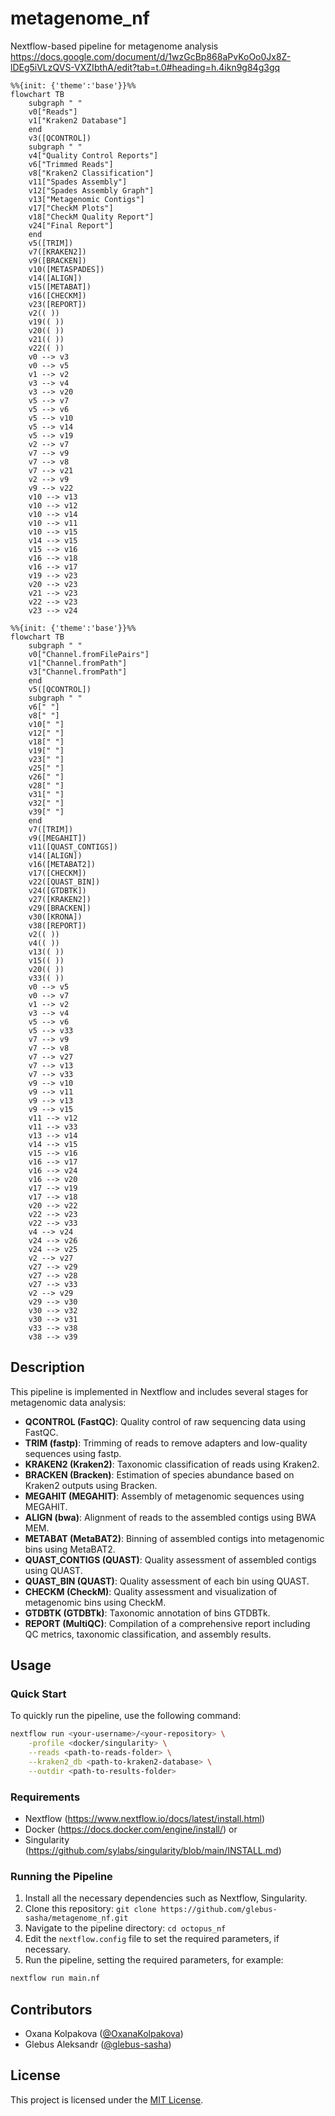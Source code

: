 # metagenome_nf
Nextflow-based pipeline for metagenome analysis
https://docs.google.com/document/d/1wzGcBp868aPvKoOo0Jx8Z-lDEg5iVLzQVS-VXZIbthA/edit?tab=t.0#heading=h.4ikn9g84g3gq

```mermaid
%%{init: {'theme':'base'}}%%
flowchart TB
    subgraph " "
    v0["Reads"]
    v1["Kraken2 Database"]
    end
    v3([QCONTROL])
    subgraph " "
    v4["Quality Control Reports"]
    v6["Trimmed Reads"]
    v8["Kraken2 Classification"]
    v11["Spades Assembly"]
    v12["Spades Assembly Graph"]
    v13["Metagenomic Contigs"]
    v17["CheckM Plots"]
    v18["CheckM Quality Report"]
    v24["Final Report"]
    end
    v5([TRIM])
    v7([KRAKEN2])
    v9([BRACKEN])
    v10([METASPADES])
    v14([ALIGN])
    v15([METABAT])
    v16([CHECKM])
    v23([REPORT])
    v2(( ))
    v19(( ))
    v20(( ))
    v21(( ))
    v22(( ))
    v0 --> v3
    v0 --> v5
    v1 --> v2
    v3 --> v4
    v3 --> v20
    v5 --> v7
    v5 --> v6
    v5 --> v10
    v5 --> v14
    v5 --> v19
    v2 --> v7
    v7 --> v9
    v7 --> v8
    v7 --> v21
    v2 --> v9
    v9 --> v22
    v10 --> v13
    v10 --> v12
    v10 --> v14
    v10 --> v11
    v10 --> v15
    v14 --> v15
    v15 --> v16
    v16 --> v18
    v16 --> v17
    v19 --> v23
    v20 --> v23
    v21 --> v23
    v22 --> v23
    v23 --> v24
```

```mermaid
%%{init: {'theme':'base'}}%%
flowchart TB
    subgraph " "
    v0["Channel.fromFilePairs"]
    v1["Channel.fromPath"]
    v3["Channel.fromPath"]
    end
    v5([QCONTROL])
    subgraph " "
    v6[" "]
    v8[" "]
    v10[" "]
    v12[" "]
    v18[" "]
    v19[" "]
    v23[" "]
    v25[" "]
    v26[" "]
    v28[" "]
    v31[" "]
    v32[" "]
    v39[" "]
    end
    v7([TRIM])
    v9([MEGAHIT])
    v11([QUAST_CONTIGS])
    v14([ALIGN])
    v16([METABAT2])
    v17([CHECKM])
    v22([QUAST_BIN])
    v24([GTDBTK])
    v27([KRAKEN2])
    v29([BRACKEN])
    v30([KRONA])
    v38([REPORT])
    v2(( ))
    v4(( ))
    v13(( ))
    v15(( ))
    v20(( ))
    v33(( ))
    v0 --> v5
    v0 --> v7
    v1 --> v2
    v3 --> v4
    v5 --> v6
    v5 --> v33
    v7 --> v9
    v7 --> v8
    v7 --> v27
    v7 --> v13
    v7 --> v33
    v9 --> v10
    v9 --> v11
    v9 --> v13
    v9 --> v15
    v11 --> v12
    v11 --> v33
    v13 --> v14
    v14 --> v15
    v15 --> v16
    v16 --> v17
    v16 --> v24
    v16 --> v20
    v17 --> v19
    v17 --> v18
    v20 --> v22
    v22 --> v23
    v22 --> v33
    v4 --> v24
    v24 --> v26
    v24 --> v25
    v2 --> v27
    v27 --> v29
    v27 --> v28
    v27 --> v33
    v2 --> v29
    v29 --> v30
    v30 --> v32
    v30 --> v31
    v33 --> v38
    v38 --> v39
```
## Description

This pipeline is implemented in Nextflow and includes several stages for metagenomic data analysis:

- **QCONTROL (FastQC)**: Quality control of raw sequencing data using FastQC.
- **TRIM (fastp)**: Trimming of reads to remove adapters and low-quality sequences using fastp.
- **KRAKEN2 (Kraken2)**: Taxonomic classification of reads using Kraken2.
- **BRACKEN (Bracken)**: Estimation of species abundance based on Kraken2 outputs using Bracken.
- **MEGAHIT (MEGAHIT)**: Assembly of metagenomic sequences using MEGAHIT.
- **ALIGN (bwa)**: Alignment of reads to the assembled contigs using BWA MEM.
- **METABAT (MetaBAT2)**: Binning of assembled contigs into metagenomic bins using MetaBAT2.
- **QUAST_CONTIGS (QUAST)**: Quality assessment of assembled contigs using QUAST.
- **QUAST_BIN (QUAST)**: Quality assessment of each bin using QUAST.
- **CHECKM (CheckM)**: Quality assessment and visualization of metagenomic bins using CheckM.
- **GTDBTK (GTDBTk)**: Taxonomic annotation of bins GTDBTk.
- **REPORT (MultiQC)**: Compilation of a comprehensive report including QC metrics, taxonomic classification, and assembly results.

## Usage

### Quick Start

To quickly run the pipeline, use the following command:

```bash
nextflow run <your-username>/<your-repository> \
    -profile <docker/singularity> \
    --reads <path-to-reads-folder> \
    --kraken2_db <path-to-kraken2-database> \
    --outdir <path-to-results-folder>
```

### Requirements

- Nextflow (https://www.nextflow.io/docs/latest/install.html)
- Docker (https://docs.docker.com/engine/install/) or
- Singularity (https://github.com/sylabs/singularity/blob/main/INSTALL.md)

### Running the Pipeline

1. Install all the necessary dependencies such as Nextflow, Singularity.
3. Clone this repository: `git clone https://github.com/glebus-sasha/metagenome_nf.git`
4. Navigate to the pipeline directory: `cd octopus_nf`
5. Edit the `nextflow.config` file to set the required parameters, if necessary.
6. Run the pipeline, setting the required parameters, for example:

```bash
nextflow run main.nf
```
## Contributors

- Oxana Kolpakova ([@OxanaKolpakova](https://github.com/OxanaKolpakova))
- Glebus Aleksandr ([@glebus-sasha](https://github.com/glebus-sasha/))

## License

This project is licensed under the [MIT License](LICENSE).
